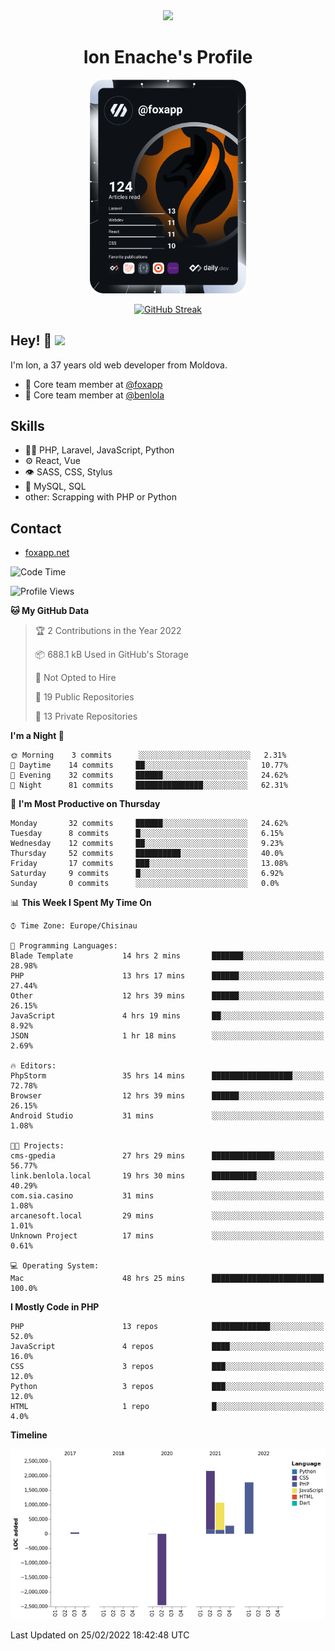 <div id="header" align="center">
  <img src="https://media.giphy.com/media/M9gbBd9nbDrOTu1Mqx/giphy.gif" width="100"/>
	<h1>Ion Enache's Profile</h1>
</div>
<div align="center">
	<a href="https://app.daily.dev/foxapp"><img src="https://github.com/foxapp/foxapp/blob/master/devcard.svg" width="250" alt="Ion Enache's Dev Card"/></a>
</div>


<div align="center">
	
[![GitHub Streak](http://github-readme-streak-stats.herokuapp.com?user=foxapp&hide_border=true&date_format=M%20j%5B%2C%20Y%5D)](https://git.io/streak-stats)
	
</div>


## Hey! 👋 <img src="https://media.giphy.com/media/hvRJCLFzcasrR4ia7z/giphy.gif" width="30px"/>
I'm Ion, a 37 years old web developer from Moldova.


- 👥 Core team member at [@foxapp](https://github.com/foxapp)
- 👥 Core team member at [@benlola](https://github.com/benlola)

## Skills
- 👨‍💻 PHP, Laravel, JavaScript, Python
- ⚙️ React, Vue
- 👁️ SASS, CSS, Stylus
- 💽 MySQL, SQL
- other: Scrapping with PHP or Python

## Contact
- [foxapp.net](https://www.foxapp.net)

<!--START_SECTION:waka-->
![Code Time](http://img.shields.io/badge/Code%20Time-413%20hrs%2043%20mins-blue)

![Profile Views](http://img.shields.io/badge/Profile%20Views-0-blue)

**🐱 My GitHub Data** 

> 🏆 2 Contributions in the Year 2022
 > 
> 📦 688.1 kB Used in GitHub's Storage 
 > 
> 🚫 Not Opted to Hire
 > 
> 📜 19 Public Repositories 
 > 
> 🔑 13 Private Repositories  
 > 
**I'm a Night 🦉** 

```text
🌞 Morning    3 commits      ░░░░░░░░░░░░░░░░░░░░░░░░░   2.31% 
🌆 Daytime    14 commits     ██░░░░░░░░░░░░░░░░░░░░░░░   10.77% 
🌃 Evening    32 commits     ██████░░░░░░░░░░░░░░░░░░░   24.62% 
🌙 Night      81 commits     ███████████████░░░░░░░░░░   62.31%

```
📅 **I'm Most Productive on Thursday** 

```text
Monday       32 commits     ██████░░░░░░░░░░░░░░░░░░░   24.62% 
Tuesday      8 commits      █░░░░░░░░░░░░░░░░░░░░░░░░   6.15% 
Wednesday    12 commits     ██░░░░░░░░░░░░░░░░░░░░░░░   9.23% 
Thursday     52 commits     ██████████░░░░░░░░░░░░░░░   40.0% 
Friday       17 commits     ███░░░░░░░░░░░░░░░░░░░░░░   13.08% 
Saturday     9 commits      █░░░░░░░░░░░░░░░░░░░░░░░░   6.92% 
Sunday       0 commits      ░░░░░░░░░░░░░░░░░░░░░░░░░   0.0%

```


📊 **This Week I Spent My Time On** 

```text
⌚︎ Time Zone: Europe/Chisinau

💬 Programming Languages: 
Blade Template           14 hrs 2 mins       ███████░░░░░░░░░░░░░░░░░░   28.98% 
PHP                      13 hrs 17 mins      ██████░░░░░░░░░░░░░░░░░░░   27.44% 
Other                    12 hrs 39 mins      ██████░░░░░░░░░░░░░░░░░░░   26.15% 
JavaScript               4 hrs 19 mins       ██░░░░░░░░░░░░░░░░░░░░░░░   8.92% 
JSON                     1 hr 18 mins        ░░░░░░░░░░░░░░░░░░░░░░░░░   2.69%

🔥 Editors: 
PhpStorm                 35 hrs 14 mins      ██████████████████░░░░░░░   72.78% 
Browser                  12 hrs 39 mins      ██████░░░░░░░░░░░░░░░░░░░   26.15% 
Android Studio           31 mins             ░░░░░░░░░░░░░░░░░░░░░░░░░   1.08%

🐱‍💻 Projects: 
cms-gpedia               27 hrs 29 mins      ██████████████░░░░░░░░░░░   56.77% 
link.benlola.local       19 hrs 30 mins      ██████████░░░░░░░░░░░░░░░   40.29% 
com.sia.casino           31 mins             ░░░░░░░░░░░░░░░░░░░░░░░░░   1.08% 
arcanesoft.local         29 mins             ░░░░░░░░░░░░░░░░░░░░░░░░░   1.01% 
Unknown Project          17 mins             ░░░░░░░░░░░░░░░░░░░░░░░░░   0.61%

💻 Operating System: 
Mac                      48 hrs 25 mins      █████████████████████████   100.0%

```

**I Mostly Code in PHP** 

```text
PHP                      13 repos            █████████████░░░░░░░░░░░░   52.0% 
JavaScript               4 repos             ████░░░░░░░░░░░░░░░░░░░░░   16.0% 
CSS                      3 repos             ███░░░░░░░░░░░░░░░░░░░░░░   12.0% 
Python                   3 repos             ███░░░░░░░░░░░░░░░░░░░░░░   12.0% 
HTML                     1 repo              █░░░░░░░░░░░░░░░░░░░░░░░░   4.0%

```


**Timeline**

![Chart not found](https://raw.githubusercontent.com/foxapp/foxapp/master/charts/bar_graph.png) 


 Last Updated on 25/02/2022 18:42:48 UTC
<!--END_SECTION:waka-->
